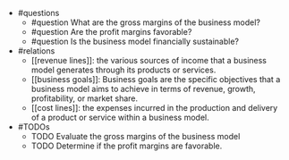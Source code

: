 - #questions
	- #question What are the gross margins of the business model?
	- #question Are the profit margins favorable?
	- #question Is the business model financially sustainable?
- #relations
	- [[revenue lines]]: the various sources of income that a business model generates through its products or services.
	- [[business goals]]: Business goals are the specific objectives that a business model aims to achieve in terms of revenue, growth, profitability, or market share.
	- [[cost lines]]: the expenses incurred in the production and delivery of a product or service within a business model.
- #TODOs
	- TODO Evaluate the gross margins of the business model
	- TODO  Determine if the profit margins are favorable.











